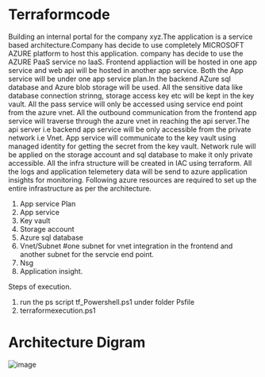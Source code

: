 
# Terraformcode

Building an internal portal for the company xyz.The application is a service based architecture.Company has decide to use completely MICROSOFT AZURE platform to host this application.
company has decide to use the AZURE PaaS service no IaaS. Frontend appliaction will be hosted in one app service and web api will be hosted in another app service. Both the App service will be under one app service plan.In the backend AZure sql database and Azure blob storage will be used. All the sensitive data like database connection strinng, storage access key etc will be kept in the key vault. All the pass service will only be accessed using service end point from the azure vnet. All the outbound communication from the frontend app service will traverse through the azure vnet in reaching the api server.The api server i.e backend app service will be only accessible from the private network i.e Vnet. App service will communicate to the key vault using managed identity for getting the secret from the key vault. Network rule will be applied on the storage account and sql database to make it only private accessible. All the infra structure will be created in IAC using terraform. All the logs and application telemetery data will be send to azure application insights for monitoring.
Following azure resources are required to set up the entire infrastructure as per the architecture.
1. App service Plan
2. App service
3. Key vault
4. Storage account
5. Azure sql database
6. Vnet/Subnet #one subnet for vnet integration in the frontend and another subnet for the servcie end point.
7. Nsg 
8. Application insight.

Steps of execution.
1. run the ps script tf_Powershell.ps1 under folder Psfile
2. terraformexecution.ps1 
<h1>Architecture Digram 
</h1>

![image](https://user-images.githubusercontent.com/89480141/130726680-e8b9f948-5ff8-4064-8038-3d51bdd82ee4.png)

